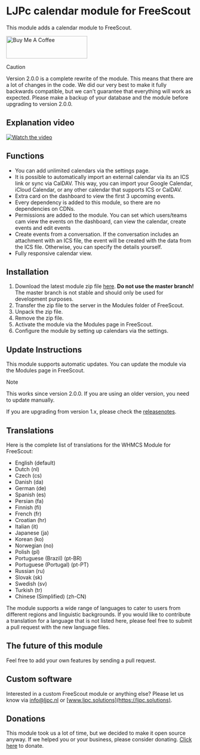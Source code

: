 # LJPc calendar module for FreeScout

This module adds a calendar module to FreeScout.

<a href="https://www.buymeacoffee.com/Lars-" target="_blank"><img src="https://cdn.buymeacoffee.com/buttons/v2/default-orange.png" alt="Buy Me A Coffee" height="60" style="height: 60px !important;width: 217px !important;" ></a>

> [!CAUTION]
> Version 2.0.0 is a complete rewrite of the module. This means that there are a lot of changes in the code. We did our very best to make it fully backwards compatible, but we can't guarantee that everything will work as expected. Please
> make a backup of your database and the module before upgrading to version 2.0.0.

## Explanation video

[![Watch the video](https://resources.ljpc.network/freescout-modules/calendar/video-thumbnail-with-overlay.png)](https://videos.ljpc.nl/view?m=18xtdDMS2)

## Functions

- You can add unlimited calendars via the settings page.
- It is possible to automatically import an external calendar via its an ICS link or sync via CalDAV. This way, you can import your Google Calendar, iCloud Calendar, or any other calendar that supports ICS or CalDAV.
- Extra card on the dashboard to view the first 3 upcoming events.
- Every dependency is added to this module, so there are no dependencies on CDNs.
- Permissions are added to the module. You can set which users/teams cam view the events on the dashboard, can view the calendar, create events and edit events
- Create events from a conversation. If the conversation includes an attachment with an ICS file, the event will be created with the data from the ICS file. Otherwise, you can specify the details yourself.
- Fully responsive calendar view.

## Installation

1. Download the latest module zip file [here](https://resources.ljpc.network/freescout-modules/calendar/latest.zip). **Do not use the master branch!** The master branch is not stable and should only be used for development
   purposes.
2. Transfer the zip file to the server in the Modules folder of FreeScout.
3. Unpack the zip file.
4. Remove the zip file.
5. Activate the module via the Modules page in FreeScout.
6. Configure the module by setting up calendars via the settings.

## Update Instructions

This module supports automatic updates. You can update the module via the Modules page in FreeScout.

> [!NOTE]  
> This works since version 2.0.0. If you are using an older version, you need to update manually.

If you are upgrading from version 1.x, please check the [releasenotes](https://github.com/LJPc-solutions/freescout-calendar-module/releases/tag/2.0.0).

## Translations

Here is the complete list of translations for the WHMCS Module for FreeScout:

- English (default)
- Dutch (nl)
- Czech (cs)
- Danish (da)
- German (de)
- Spanish (es)
- Persian (fa)
- Finnish (fi)
- French (fr)
- Croatian (hr)
- Italian (it)
- Japanese (ja)
- Korean (ko)
- Norwegian (no)
- Polish (pl)
- Portuguese (Brazil) (pt-BR)
- Portuguese (Portugal) (pt-PT)
- Russian (ru)
- Slovak (sk)
- Swedish (sv)
- Turkish (tr)
- Chinese (Simplified) (zh-CN)

The module supports a wide range of languages to cater to users from different regions and linguistic backgrounds. If you would like to contribute a translation for a language that is not listed here, please feel free to submit a pull
request with the new language files.

## The future of this module

Feel free to add your own features by sending a pull request.

## Custom software

Interested in a custom FreeScout module or anything else? Please let us know
via [info@ljpc.nl](mailto:info@ljpc.nl?subject=Calendar%20module) or [www.ljpc.solutions](https://ljpc.solutions).

## Donations

This module took us a lot of time, but we decided to make it open source anyway. If we helped you or your business,
please consider donating.
[Click here](https://www.buymeacoffee.com/Lars-) to donate.



